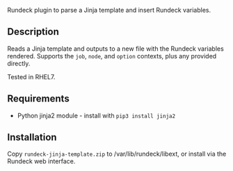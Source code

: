 Rundeck plugin to parse a Jinja template and insert Rundeck variables.

## Description
Reads a Jinja template and outputs to a new file with the Rundeck variables rendered. Supports the `job`, `node`, and `option` contexts, plus any provided directly.

Tested in RHEL7.

## Requirements
- Python jinja2 module - install with `pip3 install jinja2`

## Installation
Copy `rundeck-jinja-template.zip` to /var/lib/rundeck/libext, or install via the Rundeck web interface.